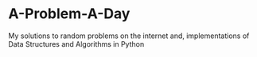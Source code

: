# A-Problem-A-Day
My solutions to random problems on the internet and, implementations of Data Structures and Algorithms in Python
